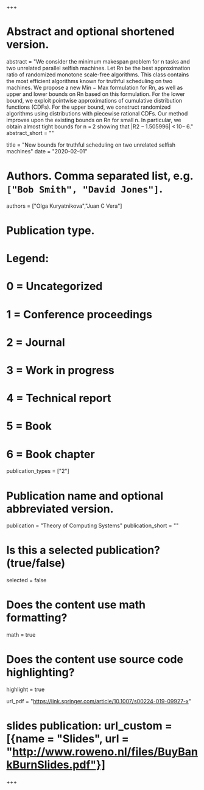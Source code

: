 +++
# Abstract and optional shortened version.
abstract = "We consider the minimum makespan problem for n tasks and two unrelated parallel selfish machines. Let Rn be the best approximation ratio of randomized monotone scale-free algorithms. This class contains the most efficient algorithms known for truthful scheduling on two machines. We propose a new Min − Max formulation for Rn, as well as upper and lower bounds on Rn based on this formulation. For the lower bound, we exploit pointwise approximations of cumulative distribution functions (CDFs). 
For the upper bound, we construct randomized algorithms using distributions with piecewise rational CDFs. Our method improves upon the existing bounds on Rn for small n. In particular, we obtain almost tight bounds for n = 2 showing that |R2 − 1.505996| < 10− 6."
abstract_short = ""

title = "New bounds for truthful scheduling on two unrelated selfish machines"
date = "2020-02-01"

# Authors. Comma separated list, e.g. `["Bob Smith", "David Jones"]`.
authors = ["Olga Kuryatnikova","Juan C Vera"]
# Publication type.
# Legend:
# 0 = Uncategorized
# 1 = Conference proceedings
# 2 = Journal
# 3 = Work in progress
# 4 = Technical report
# 5 = Book
# 6 = Book chapter
publication_types = ["2"]

# Publication name and optional abbreviated version.
publication = "Theory of Computing Systems"
publication_short = ""

# Is this a selected publication? (true/false)
selected = false


# Does the content use math formatting?
math = true

# Does the content use source code highlighting?
highlight = true

url_pdf = "https://link.springer.com/article/10.1007/s00224-019-09927-x"

# slides publication: url_custom = [{name = "Slides", url = "http://www.roweno.nl/files/BuyBankBurnSlides.pdf"}]


+++
